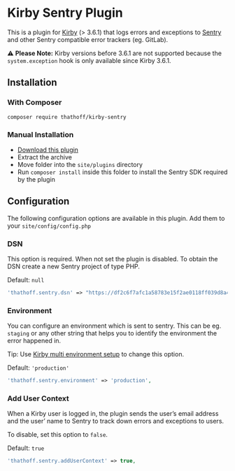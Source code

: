 # Kirby Sentry Plugin

This is a plugin for [Kirby](http://getkirby.com) (> 3.6.1) that logs errors and exceptions to [Sentry](https://sentry.io/) and other Sentry compatible error trackers (eg. GitLab).

⚠️ **Please Note:** Kirby versions before 3.6.1 are not supported because the `system.exception` hook is only available since Kirby 3.6.1.

## Installation

### With Composer

`composer require thathoff/kirby-sentry`

### Manual Installation

- [Download this plugin](https://github.com/thathoff/kirby-sentry/archive/refs/heads/master.zip)
- Extract the archive
- Move folder into the `site/plugins` directory
- Run `composer install` inside this folder to install the Sentry SDK required by the plugin

## Configuration

The following configuration options are available in this plugin. Add them to your `site/config/config.php`

### DSN

This option is required. When not set the plugin is disabled. To obtain the DSN create a new Sentry project of type PHP.

Default: `null`

```php
'thathoff.sentry.dsn' => "https://df2c6f7afc1a58783e15f2ae0118ff039d8a4755@0123456.ingest.sentry.io/123456",
```

### Environment

You can configure an environment which is sent to sentry. This can be eg. `staging` or any other string that helps you to identify the environment the error happened in.

Tip: Use [Kirby multi environment setup](https://getkirby.com/docs/guide/configuration#multi-environment-setup) to change this option.

Default: `'production'`

```php
'thathoff.sentry.environment' => 'production',
```

### Add User Context

When a Kirby user is logged in, the plugin sends the user’s email address and the user’ name to Sentry to track down errors and exceptions to users.

To disable, set this option to `false`.

Default: `true`

```php
'thathoff.sentry.addUserContext' => true,
```
